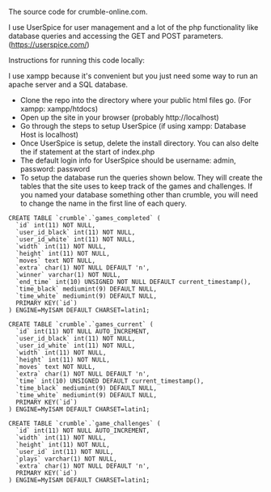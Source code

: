The source code for crumble-online.com.


I use UserSpice for user management and a lot of the php functionality like database queries and accessing 
the GET and POST parameters. (https://userspice.com/)



Instructions for running this code locally:

I use xampp because it's convenient but you just need some way to run an apache server and a SQL database.

- Clone the repo into the directory where your public html files go. (For xampp: xampp/htdocs)
- Open up the site in your browser (probably http://localhost)
- Go through the steps to setup UserSpice (if using xampp: Database Host is localhost)
- Once UserSpice is setup, delete the install directory. You can also delte the if statement at the start of index.php
- The default login info for UserSpice should be username: admin, password: password
- To setup the database run the queries shown below. They will create the tables that the site uses to keep
track of the games and challenges. If you named your database something other than crumble, you will need
to change the name in the first line of each query.

```
CREATE TABLE `crumble`.`games_completed` (
  `id` int(11) NOT NULL,
  `user_id_black` int(11) NOT NULL,
  `user_id_white` int(11) NOT NULL,
  `width` int(11) NOT NULL,
  `height` int(11) NOT NULL,
  `moves` text NOT NULL,
  `extra` char(1) NOT NULL DEFAULT 'n',
  `winner` varchar(1) NOT NULL,
  `end_time` int(10) UNSIGNED NOT NULL DEFAULT current_timestamp(),
  `time_black` mediumint(9) DEFAULT NULL,
  `time_white` mediumint(9) DEFAULT NULL,
  PRIMARY KEY(`id`)
) ENGINE=MyISAM DEFAULT CHARSET=latin1;

CREATE TABLE `crumble`.`games_current` (
  `id` int(11) NOT NULL AUTO_INCREMENT,
  `user_id_black` int(11) NOT NULL,
  `user_id_white` int(11) NOT NULL,
  `width` int(11) NOT NULL,
  `height` int(11) NOT NULL,
  `moves` text NOT NULL,
  `extra` char(1) NOT NULL DEFAULT 'n',
  `time` int(10) UNSIGNED DEFAULT current_timestamp(),
  `time_black` mediumint(9) DEFAULT NULL,
  `time_white` mediumint(9) DEFAULT NULL,
  PRIMARY KEY(`id`)
) ENGINE=MyISAM DEFAULT CHARSET=latin1;

CREATE TABLE `crumble`.`game_challenges` (
  `id` int(11) NOT NULL AUTO_INCREMENT,
  `width` int(11) NOT NULL,
  `height` int(11) NOT NULL,
  `user_id` int(11) NOT NULL,
  `plays` varchar(1) NOT NULL,
  `extra` char(1) NOT NULL DEFAULT 'n',
  PRIMARY KEY(`id`)
) ENGINE=MyISAM DEFAULT CHARSET=latin1;
```


